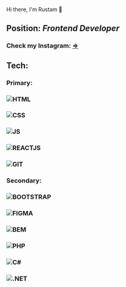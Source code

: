 Hi there, I'm Rustam 👋
## Position: *Frontend Developer*
### Check my Instagram: [=>](https://instagram.com/itgodoit/)
## Tech:
### Primary:
### ![HTML](https://img.shields.io/badge/-HTML-151515?logo=html5)
### ![CSS](https://img.shields.io/badge/-CSS-151515?logo=css3)
### ![JS](https://img.shields.io/badge/-JAVASCRIPT-151515?logo=javascript)
### ![REACTJS](https://img.shields.io/badge/-REACT-151515?logo=react)
### ![GIT](https://)
### Secondary:
### ![BOOTSTRAP](https://img.shields.io/badge/-PHP-151515?logo=php)
### ![FIGMA](https://img.shields.io/badge/-PHP-151515?logo=php)
### ![BEM](https://img.shields.io/badge/-PHP-151515?logo=php)
### ![PHP](https://img.shields.io/badge/-PHP-151515?logo=php)
### ![C#](https://img.shields.io/badge/-C%23-151515?logo=C#)
### ![.NET](https://img.shields.io/badge/-PHP-151515?logo=php)
